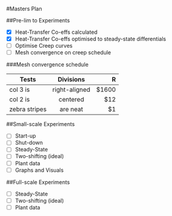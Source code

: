 #Masters Plan

##Pre-lim to Experiments

- [x] Heat-Transfer Co-effs calculated
- [x] Heat-Transfer Co-effs optimised to steady-state differentials
- [ ] Optimise Creep curves
- [ ] Mesh convergence on creep schedule

###Mesh convergence schedule

| Tests         | Divisions     | R     |
| ------------- |:-------------:| -----:|
| col 3 is      | right-aligned | $1600 |
| col 2 is      | centered      |   $12 |
| zebra stripes | are neat      |    $1 |

##Small-scale Experiments

- [ ] Start-up
- [ ] Shut-down
- [ ] Steady-State
- [ ] Two-shifting (ideal)
- [ ] Plant data
- [ ] Graphs and Visuals

##Full-scale Experiments

- [ ] Steady-State
- [ ] Two-shifting (ideal)
- [ ] Plant data
